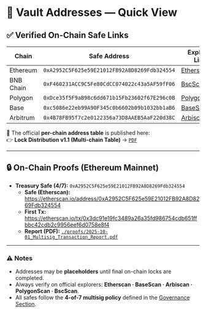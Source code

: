 # 🔐 Vault Addresses — Quick View

## ✅ Verified On-Chain Safe Links

| Chain     | Safe Address                                  | Explorer Link |
|-----------|-----------------------------------------------|---------------|
| Ethereum  | `0xA2952C5F625e59E21012FB92A8D8269Fdb324554`  | [Etherscan](https://etherscan.io/address/0xa2952c5f625e59e21012fb92a8d8269fdb324554) |
| BNB Chain | `0xF460231ACC9C5Fe80CdCC074022c43a5AF59fF06`  | [BscScan](https://bscscan.com/address/0xf460231acc9c5fe80cdcc074022c43a5af59ff06) |
| Polygon   | `0xDce35f5F9aB98c6dd671b15Fb23602f67E296c0B`  | [PolygonScan](https://polygonscan.com/address/0xdce35f5f9ab98c6dd671b15fb23602f67e296c0b) |
| Base      | `0xc5086e22eb99A90F345c0b6602b09b1032bb1aB6`  | [BaseScan](https://basescan.org/address/0xc5086e22eb99a90f345c0b6602b09b1032bb1ab6) |
| Arbitrum  | `0x4B78FB95f7c2e0122356a73D8AAEB5AaF220d38C`  | [Arbiscan](https://arbiscan.io/address/0x4b78fb95f7c2e0122356a73d8aaeb5aaf220d38c) |

📄 The official **per-chain address table** is published here:  
👉 **Lock Distribution v1.1 (Multi-chain Table)** → [`PDF`](./IOB_Treasury_Lock_Distribution_v1.1.pdf)

---

## 🔒 On-Chain Proofs (Ethereum Mainnet)

- **Treasury Safe (4/7):** `0xA2952C5F625e59E21012FB92A8D8269Fdb324554`  
  - **Safe (Etherscan):** <https://etherscan.io/address/0xA2952C5F625e59E21012FB92A8D8269Fdb324554>  
  - **First Tx:** <https://etherscan.io/tx/0x3dc91e19fc3489a26a35fd986754cdb651ffbbc42cdb2c9956eef6d0758e8f4>  
  - **Report (PDF):** [`./proofs/2025-10-01_Multisig_Transaction_Report.pdf`](./proofs/2025-10-01_Multisig_Transaction_Report.pdf)

---

### ⚠️ Notes
- Addresses may be **placeholders** until final on-chain locks are completed.  
- Always verify on official explorers: **Etherscan · BaseScan · Arbiscan · PolygonScan · BscScan**.  
- All safes follow the **4-of-7 multisig policy** defined in the [Governance Section](../README.md#governance).
